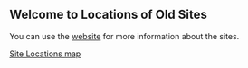 ## Welcome to Locations of Old Sites

You can use the [website](http://www.atcuganda.ug/en/index.htm) for more information about the sites.

[Site Locations map](https://allankavuma.github.io/SiteLocations/SitesLocations)
